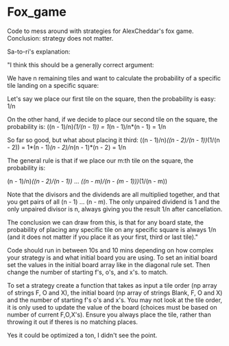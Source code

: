 # Fox_game

Code to mess around with strategies for AlexCheddar's fox game.
Conclusion: strategy does not matter. 

Sa-to-ri's explanation:

"I think this should be a generally correct argument:

We have n remaining tiles and want to calculate the probability of a specific tile landing on a specific square:

Let's say we place our first tile on the square, then the probability is easy: 1/n

On the other hand, if we decide to place our second tile on the square, the probability is:
((n - 1)/n)*(1/(n - 1)) = 1*(n - 1)/n*(n - 1) = 1/n

So far so good, but what about placing it third:
((n - 1)/n)*((n - 2)/(n - 1))*(1/(n - 2)) = 1*(n - 1)*(n - 2)/n*(n - 1)*(n - 2) = 1/n

The general rule is that if we place our m:th tile on the square, the probability is:

(n - 1)/n)*((n - 2)/(n - 1))* ... *((n - m)/(n - (m - 1)))*(1/(n - m))

Note that the divisors and the dividends are all multiplied together, and that you get pairs of all (n - 1) ... (n - m). The only unpaired dividend is 1 and the only unpaired divisor is n, always giving you the result 1/n after cancellation.

The conclusion we can draw from this, is that for any board state, the probability of placing any specific tile on any specific square is always 1/n (and it does not matter if you place it as your first, third or last tile)."

Code should run in between 10s and 10 mins depending on how complex your strategy is and what initial board you are using.
To set an initial board set the values in the initial board array like in the diagonal rule set.
Then change the number of starting f's, o's, and x's. to match.

To set a strategy create a function that takes as input a tile order (np array of strings F, O and X), the initial board (np array of strings Blank, F, O and X) and the number of starting f's o's and x's.
You may not look at the tile order, it is only used to update the value of the board (choices must be based on number of current F,O,X's).
Ensure you always place the tile, rather than throwing it out if theres is no matching places.

Yes it could be optimized a ton, I didn't see the point.
